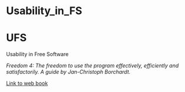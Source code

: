# Usability_in_FS

# UFS

Usability in Free Software

*Freedom 4: The freedom to use the program effectively, efficiently and satisfactorily. A guide by Jan-Christoph Borchardt.*

[Link to web book](http://jancborchardt.net/usability-in-free-software)